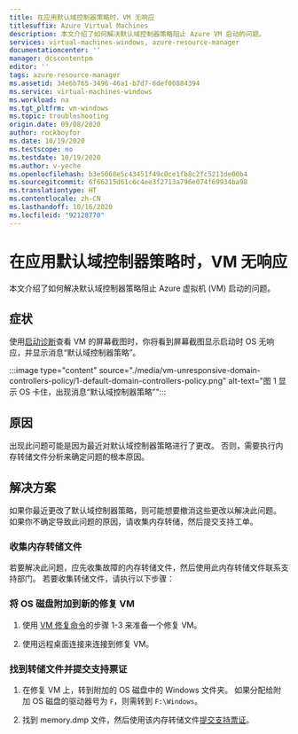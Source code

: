 ```yaml
---
title: 在应用默认域控制器策略时，VM 无响应
titlesuffix: Azure Virtual Machines
description: 本文介绍了如何解决默认域控制器策略阻止 Azure VM 启动的问题。
services: virtual-machines-windows, azure-resource-manager
documentationcenter: ''
manager: dcscontentpm
editor: ''
tags: azure-resource-manager
ms.assetid: 34e6b765-3496-46a1-b7d7-6def00884394
ms.service: virtual-machines-windows
ms.workload: na
ms.tgt_pltfrm: vm-windows
ms.topic: troubleshooting
origin.date: 09/08/2020
author: rockboyfor
ms.date: 10/19/2020
ms.testscope: no
ms.testdate: 10/19/2020
ms.author: v-yeche
ms.openlocfilehash: b3e5068e5c43451f49c0ce1fb8c2fc5211de00b4
ms.sourcegitcommit: 6f66215d61c6c4ee3f2713a796e074f69934ba98
ms.translationtype: HT
ms.contentlocale: zh-CN
ms.lasthandoff: 10/16/2020
ms.locfileid: "92128770"
---
```

<!--Verified Successfully-->
# <a name="vm-is-unresponsive-while-applying-default-domain-controllers-policy"></a>在应用默认域控制器策略时，VM 无响应

本文介绍了如何解决默认域控制器策略阻止 Azure 虚拟机 (VM) 启动的问题。

## <a name="symptom"></a>症状

使用[启动诊断](/virtual-machines/troubleshooting/boot-diagnostics)查看 VM 的屏幕截图时，你将看到屏幕截图显示启动时 OS 无响应，并显示消息“默认域控制器策略”。

  :::image type="content" source="./media/vm-unresponsive-domain-controllers-policy/1-default-domain-controllers-policy.png" alt-text="图 1 显示 OS 卡住，出现消息“默认域控制器策略”":::

## <a name="cause"></a>原因

出现此问题可能是因为最近对默认域控制器策略进行了更改。 否则，需要执行内存转储文件分析来确定问题的根本原因。

## <a name="solution"></a>解决方案

如果你最近更改了默认域控制器策略，则可能想要撤消这些更改以解决此问题。 如果你不确定导致此问题的原因，请收集内存转储，然后提交支持工单。

### <a name="collect-the-memory-dump-file"></a>收集内存转储文件

若要解决此问题，应先收集故障的内存转储文件，然后使用此内存转储文件联系支持部门。 若要收集转储文件，请执行以下步骤：

### <a name="attach-the-os-disk-to-a-new-repair-vm"></a>将 OS 磁盘附加到新的修复 VM

1. 使用 [VM 修复命令](/virtual-machines/troubleshooting/repair-windows-vm-using-azure-virtual-machine-repair-commands)的步骤 1-3 来准备一个修复 VM。

1. 使用远程桌面连接来连接到修复 VM。

### <a name="locate-the-dump-file-and-submit-a-support-ticket"></a>找到转储文件并提交支持票证

1. 在修复 VM 上，转到附加的 OS 磁盘中的 Windows 文件夹。 如果分配给附加 OS 磁盘的驱动器号为 `F`，则需转到 `F:\Windows`。

1. 找到 memory.dmp 文件，然后使用该内存转储文件[提交支持票证](https://support.azure.cn/support/support-azure/)。

<!--Not Available on [non-maskable interrupt (NMI) calls in serial console](/virtual-machines/troubleshooting/serial-console-windows#use-the-serial-console-for-nmi-calls)-->
<!--Mooncake Customization-->

<!-- Update_Description: new article about vm unresponsive domain controllers policy -->
<!--NEW.date: 10/19/2020-->